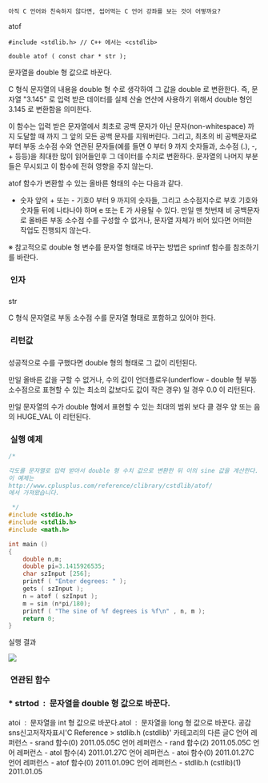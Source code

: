 

```warning
아직 C 언어와 친숙하지 않다면, 씹어먹는 C 언어 강좌를 보는 것이 어떻까요?

```


atof


```info
#include <stdlib.h> // C++ 에서는 <cstdlib>

double atof ( const char * str );

```

문자열을 double 형 값으로 바꾼다.

C 형식 문자열의 내용을 double 형 수로 생각하여 그 값을 double 로 변환한다. 즉, 문자열 "3.145" 로 입력 받은 데이터를 실제 산술 연산에 사용하기 위해서 double 형인 3.145 로 변환함을 의미한다. 

이 함수는 입력 받은 문자열에서 최초로 공백 문자가 아닌 문자(non-whitespace) 까지 도달할 때 까지 그 앞의 모든 공백 문자를 지워버린다. 그리고, 최초의 비 공백문자로 부터 부동 소수점 수와 연관된 문자들(예를 들면 0 부터 9 까지 숫자들과, 소수점 (.), -, + 등등)을 최대한 많이 읽어들인후 그 데이터를 수치로 변환하다. 문자열의 나머지 부분들은 무시되고 이 함수에 전혀 영향을 주지 않는다.

atof 함수가 변환할 수 있는 올바른 형태의 수는 다음과 같다.
* 숫자 앞의 + 또는 - 기호0 부터 9 까지의 숫자들, 그리고 소수점지수로 부호 기호와 숫자들 뒤에 나타나야 하며 e 또는 E 가 사용될 수 있다. 
만일 맨 첫번재 비 공백문자로 올바른 부동 소수점 수를 구성할 수 없거나, 문자열 자체가 비어 있다면 어떠한 작업도 진행되지 않는다. 

※ 참고적으로 double 형 변수를 문자열 형태로 바꾸는 방법은 sprintf 함수를 참조하기를 바란다. 

###  인자
### 
str

C 형식 문자열로 부동 소수점 수를 문자열 형태로 포함하고 있어야 한다. 

###  리턴값
### 
성공적으로 수를 구했다면 double 형의 형태로 그 값이 리턴된다.

만일 올바른 값을 구할 수 없거나, 수의 값이 언더플로우(underflow - double 형 부동 소수점으로 표현할 수 있는 최소의 값보다도 값이 작은 경우) 일 경우 0.0 이 리턴된다.

만일 문자열의 수가 double 형에서 표현할 수 있는 최대의 범위 보다 클 경우 양 또는 음의 HUGE_VAL 이 리턴된다. 

###  실행 예제

```cpp
/* 

각도를 문자열로 입력 받아서 double 형 수치 값으로 변환한 뒤 이의 sine 값을 계산한다.
이 예제는
http://www.cplusplus.com/reference/clibrary/cstdlib/atof/
에서 가져왔습니다.

 */
#include <stdio.h>
#include <stdlib.h>
#include <math.h>

int main ()
{
    double n,m;
    double pi=3.1415926535;
    char szInput [256];
    printf ( "Enter degrees: " );
    gets ( szInput );
    n = atof ( szInput );
    m = sin (n*pi/180);
    printf ( "The sine of %f degrees is %f\n" , n, m );
    return 0;
}
```


실행 결과

![](http://img1.daumcdn.net/thumb/R1920x0/?fname=http%3A%2F%2Fcfile5.uf.tistory.com%2Fimage%2F113F11534D29C4192AA79E)


###  연관된 함수
### * strtod  :  문자열을 double 형 값으로 바꾼다.  
atoi  :  문자열을 int 형 값으로 바꾼다.atol  :  문자열을 long 형 값으로 바꾼다.
공감sns신고저작자표시'C Reference > stdlib.h (cstdlib)' 카테고리의 다른 글C 언어 레퍼런스 - srand 함수(0)
2011.05.05C 언어 레퍼런스 - rand 함수(2)
2011.05.05C 언어 레퍼런스 - atol 함수(4)
2011.01.27C 언어 레퍼런스 - atoi 함수(0)
2011.01.27C 언어 레퍼런스 - atof 함수(0)
2011.01.09C 언어 레퍼런스 - stdlib.h (cstlib)(1)
2011.01.05

